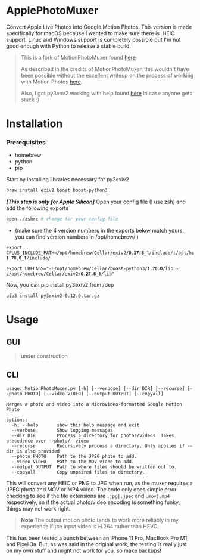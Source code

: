 ApplePhotoMuxer
================
Convert Apple Live Photos into Google Motion Photos. This version is made specifically for macOS because I wanted to make sure there is .HEIC support. Linux and Windows support is completely possible but I'm not good enough with Python to release a stable build.

> This is a fork of MotionPhotoMuxer found [here](https://github.com/mihir-io/MotionPhotoMuxer)
> 
> As described in the credits of MotionPhotoMuxer, this wouldn't have been possible without the excellent writeup on the process of working with Motion Photos [here](https://medium.com/android-news/working-with-motion-photos-da0aa49b50c).
>
> Also, I got py3env2 working with help found [here](https://stackoverflow.com/a/72088586) in case anyone gets stuck :)

# Installation

### Prerequisites
* homebrew
* python
* pip

Start by installing libraries necessary for py3exiv2
~~~bash
brew install exiv2 boost boost-python3
~~~

***[This step is only for Apple Silicon]*** Open your config file (I use zsh) and add the following exports 
~~~bash
open ./zshrc # change for your config file
~~~

* (make sure the 4 version numbers in the exports below match yours. you can find version numbers in /opt/homebrew/ )
```
export CPLUS_INCLUDE_PATH=/opt/homebrew/Cellar/exiv2/𝟎.𝟐𝟕.𝟓_𝟏/include/:/opt/homebrew/opt/libssh/include/:/opt/homebrew/Cellar/boost/𝟏.𝟕𝟖.𝟎_𝟏/include/

export LDFLAGS="-L/opt/homebrew/Cellar/boost-python3/𝟏.𝟕𝟖.𝟎/lib -L/opt/homebrew/Cellar/exiv2/𝟎.𝟐𝟕.𝟓_𝟏/lib"
```

Now, you can pip install py3exiv2 from /dep
~~~bash
pip3 install py3exiv2-0.12.0.tar.gz
~~~

# Usage
## GUI
> under construction

## CLI
~~~
usage: MotionPhotoMuxer.py [-h] [--verbose] [--dir DIR] [--recurse] [--photo PHOTO] [--video VIDEO] [--output OUTPUT] [--copyall]

Merges a photo and video into a Microvideo-formatted Google Motion Photo

options:
  -h, --help       show this help message and exit
  --verbose        Show logging messages.
  --dir DIR        Process a directory for photos/videos. Takes precedence over --photo/--video
  --recurse        Recursively process a directory. Only applies if --dir is also provided
  --photo PHOTO    Path to the JPEG photo to add.
  --video VIDEO    Path to the MOV video to add.
  --output OUTPUT  Path to where files should be written out to.
  --copyall        Copy unpaired files to directory.
~~~


This will convert any HEIC or PNG to JPG when run, 
as the muxer requires a JPEG photo and MOV or MP4 video. The code only does simple
error checking to see if the file extensions are `.jpg|.jpeg` and `.mov|.mp4`
respectively, so if the actual photo/video encoding is something funky, things
may not work right.

> **Note**
> The output motion photo tends to work more reliably in my experience if the input video is H.264 rather than HEVC.

This has been tested a bunch between an iPhone 11 Pro, MacBook Pro M1, and Pixel 3a. 
But, as was said in the original work, the testing is really just on my own stuff
and might not work for you, so make backups! 
